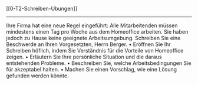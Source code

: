 [[0-T2-Schreiben-Ubungen]]

---

Ihre Firma hat eine neue Regel eingeführt: Alle Mitarbeitenden müssen mindestens einen Tag pro Woche aus dem Homeoffice arbeiten. Sie haben jedoch zu Hause keine geeignete Arbeitsumgebung. Schreiben Sie eine Beschwerde an Ihren Vorgesetzten, Herrn Berger.
	•	Eröffnen Sie Ihr Schreiben höflich, indem Sie Verständnis für die Vorteile von Homeoffice zeigen.
	•	Erläutern Sie Ihre persönliche Situation und die daraus entstehenden Probleme.
	•	Beschreiben Sie, welche Arbeitsbedingungen Sie für akzeptabel halten.
	•	Machen Sie einen Vorschlag, wie eine Lösung gefunden werden könnte.